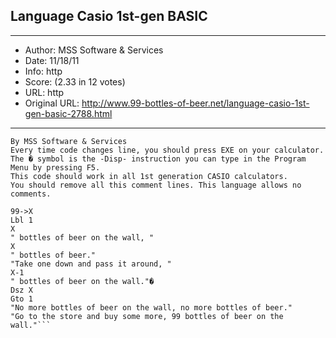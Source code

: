 
## Language Casio 1st-gen BASIC ##
---
- Author: MSS Software & Services
- Date: 11/18/11
- Info: http
- Score:  (2.33 in 12 votes)
- URL: http
- Original URL: http://www.99-bottles-of-beer.net/language-casio-1st-gen-basic-2788.html
---

```99 Bottles of Beer program
By MSS Software & Services
Every time code changes line, you should press EXE on your calculator.
The � symbol is the -Disp- instruction you can type in the Program Menu by pressing F5.
This code should work in all 1st generation CASIO calculators.
You should remove all this comment lines. This language allows no comments.

99->X
Lbl 1
X
" bottles of beer on the wall, "
X
" bottles of beer."
"Take one down and pass it around, "
X-1
" bottles of beer on the wall."�
Dsz X
Gto 1
"No more bottles of beer on the wall, no more bottles of beer."
"Go to the store and buy some more, 99 bottles of beer on the wall."```